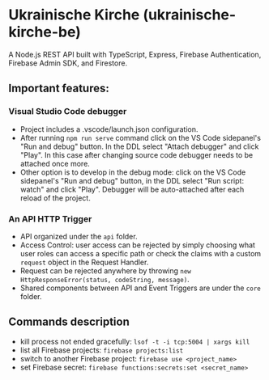 # Ukrainische Kirche (ukrainische-kirche-be)

A Node.js REST API built with TypeScript, Express, Firebase Authentication, Firebase Admin SDK, and Firestore.

## Important features:

### Visual Studio Code debugger
  - Project includes a .vscode/launch.json configuration.
  - After running `npm run serve` command click on the VS Code sidepanel's "Run and debug" button. In the DDL select "Attach debugger" and click "Play". In this case after changing source code debugger needs to be attached once more.
  - Other option is to develop in the debug mode: click on the VS Code sidepanel's "Run and debug" button, in the DDL select "Run script: watch" and click "Play". Debugger will be auto-attached after each reload of the project.

### An API HTTP Trigger
  - API organized under the `api` folder.
  - Access Control: user access can be rejected by simply choosing what user roles can access a specific path or check the claims with a custom `request` object in the Request Handler.
  - Request can be rejected anywhere by throwing `new HttpResponseError(status, codeString, message)`.
  - Shared components between API and Event Triggers are under the `core` folder.

## Commands description
  - kill process not ended gracefully: `lsof -t -i tcp:5004 | xargs kill`
  - list all Firebase projects: `firebase projects:list`
  - switch to another Firebase project: `firebase use <project_name>`
  - set Firebase secret: `firebase functions:secrets:set <secret_name>`

